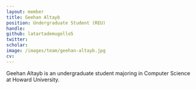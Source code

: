 ```yaml
---
layout: member
title: Geehan Altayb
position: Undergraduate Student (REU)
handle:
github: latartademugello5
twitter:
scholar:
image: /images/team/geehan-altayb.jpg
cv:  
---
```


Geehan Altayb is an undergraduate student majoring in Computer Science at Howard University.